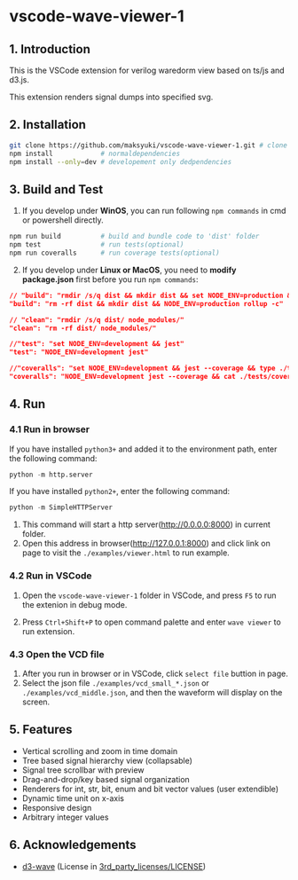 # vscode-wave-viewer-1

## 1. Introduction
This is the VSCode extension for verilog waredorm view based on ts/js and d3.js.

This extension renders signal dumps into specified svg.

## 2. Installation
```bash
git clone https://github.com/maksyuki/vscode-wave-viewer-1.git # clone this library
npm install            # normaldependencies
npm install --only=dev # developement only dedpendencies
```
## 3. Build and Test
1. If you develop under **WinOS**, you can run following `npm commands` in cmd or powershell directly.
```bash
npm run build          # build and bundle code to 'dist' folder
npm test               # run tests(optional)
npm run coveralls      # run coverage tests(optional)
```
2. If you develop under **Linux or MacOS**, you need to **modify package.json** first  before you run `npm commands`:
```json
// "build": "rmdir /s/q dist && mkdir dist && set NODE_ENV=production && rollup -c"
"build": "rm -rf dist && mkdir dist && NODE_ENV=production rollup -c"

// "clean": "rmdir /s/q dist/ node_modules/"
"clean": "rm -rf dist/ node_modules/"

//"test": "set NODE_ENV=development && jest"
"test": "NODE_ENV=development jest"

//"coveralls": "set NODE_ENV=development && jest --coverage && type ./tests/coverage/lcov.info | coveralls"
"coveralls": "NODE_ENV=development jest --coverage && cat ./tests/coverage/lcov.info | coveralls"
```




## 4. Run
### 4.1 Run in browser
If you have installed `python3+` and added it to the environment path, enter the following command:
```python
python -m http.server
```
If you have installed `python2+`, enter the following command:
```python
python -m SimpleHTTPServer
```
1.  This command will start a http server(http://0.0.0.0:8000) in current folder.
2. Open this address in browser(http://127.0.0.1:8000) and click link on page to visit the `./examples/viewer.html` to run example.

### 4.2 Run in VSCode
1. Open the `vscode-wave-viewer-1` folder in VSCode, and press `F5` to run the extenion in debug mode.

2. Press `Ctrl+Shift+P` to open command palette and enter `wave viewer` to run extension.

### 4.3 Open the VCD file
1. After you run in browser or in VSCode, click `select file` buttion in page.
2. Select the json file `./examples/vcd_small_*.json` or `./examples/vcd_middle.json`, and then the waveform will display on the screen.

## 5. Features
* Vertical scrolling and zoom in time domain
* Tree based signal hierarchy view (collapsable)
* Signal tree scrollbar with preview
* Drag-and-drop/key based signal organization
* Renderers for int, str, bit, enum and bit vector values (user extendible)
* Dynamic time unit on x-axis
* Responsive design
* Arbitrary integer values

## 6. Acknowledgements
* [d3-wave](https://github.com/Nic30/d3-wave) (License in [3rd_party_licenses/LICENSE](3rd_party_licenses/LICENSE))

